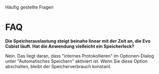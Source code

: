 Häufig gestellte Fragen

# FAQ #

**Die Speicherauslastung steigt beinahe linear mit der Zeit an, die Evo Cubist läuft. Hat die Anwendung vielleicht ein Speicherleck?**

Nein. Das liegt daran, dass "internes Protokollieren" im Optionen-Dialog unter "Automatisches Speichern" aktiviert ist. Wenn Sie diese Option abschalten, bleibt der Speicherverbrauch konstant.